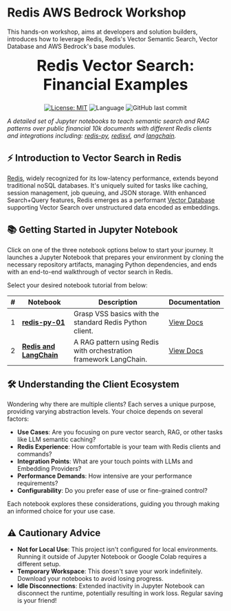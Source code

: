 # Redis AWS Bedrock Workshop

This hands-on workshop, aims at developers and solution builders, introduces how to leverage Redis, Redis's Vector Semantic Search, Vector Database and AWS Bedrock's base modules.

<div align="center">
    <div style="display: inline-block; text-align: center; margin-bottom: 10px;">
        <span style="font-size: 36px;"><b>Redis Vector Search: Financial Examples</b></span>
        <br />
    </div>
    <br />
</div>

<div align="center">

[![License: MIT](https://img.shields.io/badge/License-MIT-yellow.svg)](https://opensource.org/licenses/MIT)
![Language](https://img.shields.io/github/languages/top/redis-developer/financial-vss)
![GitHub last commit](https://img.shields.io/github/last-commit/redis-developer/financial-vss)

</div>

_A detailed set of Jupyter notebooks to teach semantic search and RAG patterns over public financial 10k documents with different Redis clients and integrations including: [redis-py](https://redis-py.readthedocs.io/en/stable/index.html), [redisvl](https://redisvl.com), and [langchain](https://python.langchain.com/docs/integrations/vectorstores/redis)._

## ⚡ Introduction to Vector Search in Redis

[Redis](https://redis.com), widely recognized for its low-latency performance, extends beyond traditional noSQL databases. It's uniquely suited for tasks like caching, session management, job queuing, and JSON storage. With enhanced Search+Query features, Redis emerges as a performant [Vector Database](https://redis.com/solutions/use-cases/vector-database) supporting Vector Search over unstructured data encoded as embeddings.

## 📚 Getting Started in Jupyter Notebook

Click on one of the three notebook options below to start your journey. It launches a Jupyter Notebook that prepares your environment by cloning the necessary repository artifacts, managing Python dependencies, and ends with an end-to-end walkthrough of vector search in Redis.

Select your desired notebook tutorial from below:

| #   | Notebook                                                                                                                                              | Description                                                                         | Documentation                                                                                          |
| --- | ----------------------------------------------------------------------------------------------------------------------------------------------------- | ----------------------------------------------------------------------------------- | ------------------------------------------------------------------------------------------------------ |
| 1   | [**redis-py-01**](/redis-py-01.ipynb)      | Grasp VSS basics with the standard Redis Python client.                             | [View Docs](https://redis-py.readthedocs.io/en/stable/examples/search_vector_similarity_examples.html) |
| 2   | [**Redis and LangChain**](/langchain-02.ipynb)    | A RAG pattern using Redis with orchestration framework LangChain.                                  | [View Docs](https://python.langchain.com/docs/integrations/providers/redis)                            |

## 🛠️ Understanding the Client Ecosystem

Wondering why there are multiple clients? Each serves a unique purpose, providing varying abstraction levels. Your choice depends on several factors:

- **Use Cases**: Are you focusing on pure vector search, RAG, or other tasks like LLM semantic caching?
- **Redis Experience**: How comfortable is your team with Redis clients and commands?
- **Integration Points**: What are your touch points with LLMs and Embedding Providers?
- **Performance Demands**: How intensive are your performance requirements?
- **Configurability**: Do you prefer ease of use or fine-grained control?

Each notebook explores these considerations, guiding you through making an informed choice for your use case.

## ⚠️ Cautionary Advice

- **Not for Local Use**: This project isn't configured for local environments. Running it outside of Jupyter Notebook or Google Colab requires a different setup.
- **Temporary Workspace**: This doesn't save your work indefinitely. Download your notebooks to avoid losing progress.
- **Idle Disconnections**: Extended inactivity in Jupyter Notebook can disconnect the runtime, potentially resulting in work loss. Regular saving is your friend!